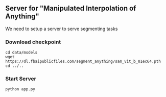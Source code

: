 ## Server for "Manipulated Interpolation of Anything"
We need to setup a server to serve segmenting tasks

### Download checkpoint
```
cd data/models
wget https://dl.fbaipublicfiles.com/segment_anything/sam_vit_b_01ec64.pth
cd ../..
```

### Start Server
```
python app.py
```